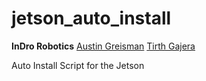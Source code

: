 # jetson_auto_install
**InDro Robotics**
[Austin Greisman](mailto:austin.greisman@indrorobotics.com)
[Tirth Gajera](mailto:tirth@indrorobotics.com)


Auto Install Script for the Jetson
